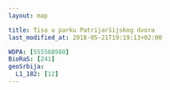 ```yaml
---
layout: map

title: Tisa u parku Patrijaršijskog dvora
last_modified_at: 2018-05-21T19:19:13+02:00

WDPA: [555588980]
BioRaS: [241]
geoSrbija:
  L1_182: [12]
---
```

